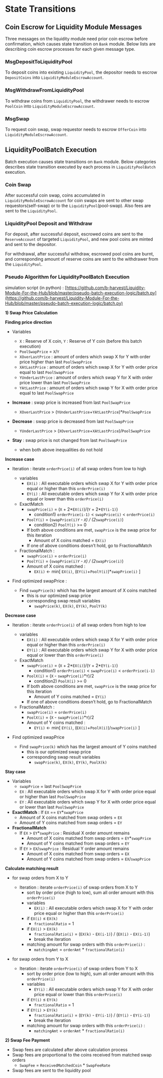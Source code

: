 <!--
order: 3
-->

# State Transitions

## Coin Escrow for Liquidity Module Messages

Three messages on the liquidity module need prior coin escrow before confirmation, which causes state transition on `Bank` module. Below lists are describing coin escrow processes for each given message type.

### MsgDepositToLiquidityPool

To deposit coins into existing `LiquidityPool`, the depositor needs to escrow `DepositCoins` into `LiquidityModuleEscrowAccount`.

### MsgWithdrawFromLiquidityPool

To withdraw coins from `LiquidityPool`, the withdrawer needs to escrow `PoolCoin` into `LiquidityModuleEscrowAccount`.

### MsgSwap

To request coin swap, swap requestor needs to escrow `OfferCoin` into `LiquidityModuleEscrowAccount`.

## LiquidityPoolBatch Execution

Batch execution causes state transitions on `Bank` module. Below categories describes state transition executed by each process in `LiquidityPoolBatch` execution.

### Coin Swap

After successful coin swap, coins accumulated in `LiquidityModuleEscrowAccount` for coin swaps are sent to other swap requestors(self-swap) or to the `LiquidityPool`(pool-swap). Also fees are sent to the `LiquidityPool`.

### LiquidityPool Deposit and Withdraw

For deposit, after successful deposit, escrowed coins are sent to the `ReserveAccount` of targeted `LiquidityPool`, and new pool coins are minted and sent to the depositor.

For withdrawal, after successful withdraw, escrowed pool coins are burnt, and corresponding amount of reserve coins are sent to the withdrawer from the `LiquidityPool`.

### **Pseudo Algorithm for LiquidityPoolBatch Execution**

simulation script (in python) : [https://github.com/b-harvest/Liquidity-Module-For-the-Hub/blob/master/pseudo-batch-execution-logic/batch.py](https://github.com/b-harvest/Liquidity-Module-For-the-Hub/blob/master/pseudo-batch-execution-logic/batch.py)

**1) Swap Price Calculation**

**Finding price direction**

- Variables
    - `X` : Reserve of X coin, `Y` : Reserve of Y coin (before this batch execution)
    - `PoolSwapPrice` = `X`/`Y`
    - `XOverLastPrice` : amount of orders which swap X for Y with order price higher than last `PoolSwapPrice`
    - `XAtLastPrice` : amount of orders which swap X for Y with order price equal to last `PoolSwapPrice`
    - `YUnderLastPrice` : amount of orders which swap Y for X with order price lower than last `PoolSwapPrice`
    - `YAtLastPrice` : amount of orders which swap Y for X with order price equal to last `PoolSwapPrice`

- **Increase** : swap price is increased from last `PoolSwapPrice`
    - `XOverLastPrice` > (`YUnderLastPrice`+`YAtLastPrice`)*`PoolSwapPrice`

- **Decrease** : swap price is decreased from last `PoolSwapPrice`
    - `YUnderLastPrice` > (`XOverLastPrice`+`XAtLastPrice`)/`PoolSwapPrice`

- **Stay** : swap price is not changed from last `PoolSwapPrice`
    - when both above inequalities do not hold

**Increase case**

- Iteration : iterate `orderPrice(i)` of all swap orders from low to high
    - variables
        - `EX(i)` : All executable orders which swap X for Y with order price equal or higher than this `orderPrice(i)`
        - `EY(i)` : All executable orders which swap Y for X with order price equal or lower than this `orderPrice(i)`
    - ExactMatch
        - `swapPrice(i)` = (`X` + 2*`EX(i)`)/(`Y` + 2*`EY(i-1)`)
            - condition1) `orderPrice(i-1)` < `swapPrice(i)` < `orderPrice(i)`
        - `PoolY(i)` = (`swapPrice(i)`*`Y` - `X`) / (2*`swapPrice(i)`)
            - condition2) `PoolY(i)` >= 0
        - If both above conditions are met, `swapPrice` is the swap price for this iteration
            - Amount of X coins matched = `EX(i)`
        - If one of above conditions doesn’t hold, go to FractionalMatch
    - FractionalMatch :
        - `swapPrice(i)` = `orderPrice(i)`
        - `PoolY(i)` = (`swapPrice(i)`*`Y` - `X`) / (2*`swapPrice(i)`)
        - Amount of X coins matched :
            - `EX(i)` ← min[ `EX(i)`, (`EY(i)`+`PoolY(i)`)*`swapPrice(i)` ]

- Find optimized swapPrice :
    - Find `swapPrice(k)` which has the largest amount of X coins matched
        - this is our optimized swap price
        - corresponding swap result variables
            - `swapPrice(k)`, `EX(k)`, `EY(k)`, `PoolY(k)`

**Decrease case**

- Iteration : iterate `orderPrice(i)` of all swap orders from high to low
    - variables
        - `EX(i)` : All executable orders which swap X for Y with order price equal or higher than this `orderPrice(i)`
        - `EY(i)` : All executable orders which swap Y for X with order price equal or lower than this `orderPrice(i)`
    - ExactMatch
        - `swapPrice(i)` = (`X` + 2*`EX(i)`)/(`Y` + 2*`EY(i-1)`)
            - condition1) `orderPrice(i)` < `swapPrice(i)` < `orderPrice(i-1)`
        - `PoolX(i)` = (`X` - `swapPrice(i)`*`Y`)/2
            - condition2) `PoolX(i)` >= 0
        - If both above conditions are met, `swapPrice` is the swap price for this iteration
            - Amount of Y coins matched = `EY(i)`
        - If one of above conditions doesn’t hold, go to FractionalMatch
    - FractionalMatch :
        - `swapPrice(i)` = `orderPrice(i)`
        - `PoolX(i)` = (`X` - `swapPrice(i)`*`Y`)/2
        - Amount of Y coins matched :
            - `EY(i)` ← min[ `EY(i)`, (`EX(i)`+`PoolX(i)`)/`swapPrice(i)` ]

- Find optimized swapPrice
    - Find `swapPrice(k)` which has the largest amount of Y coins matched
        - this is our optimized swap price
        - corresponding swap result variables
            - `swapPrice(k)`, `EX(k)`, `EY(k)`, `PoolX(k)`

**Stay case**

- Variables
    - `swapPrice` = last `PoolSwapPrice`
    - `EX` : All executable orders which swap X for Y with order price equal or higher than last `PoolSwapPrice`
    - `EY` : All executable orders which swap Y for X with order price equal or lower than last `PoolSwapPrice`
- **ExactMatch** : If `EX` == `EY`*`swapPrice`
    - Amount of X coins matched from swap orders = `EX`
    - Amount of Y coins matched from swap orders = `EY`
- **FractionalMatch**
    - If `EX` > `EY`*`swapPrice` : Residual X order amount remains
        - Amount of X coins matched from swap orders = `EY`*`swapPrice`
        - Amount of Y coins matched from swap orders = `EY`
    - If `EY` > `EX`/`swapPrice` : Residual Y order amount remains
        - Amount of X coins matched from swap orders = `EX`
        - Amount of Y coins matched from swap orders = `EX`/`swapPrice`

**Calculate matching result**

- for swap orders from X to Y
    - Iteration : iterate `orderPrice(i)` of swap orders from X to Y
        - sort by order price (high to low), sum all order amount with this `orderPrice(i)`
        - variables
            - `EX(i)` : All executable orders which swap X for Y with order price equal or higher than this `orderPrice(i)`
        - if `EX(i)` ≤ `EX(k)`
            - `fractionalRatio` = 1
        - if `EX(i)` > `EX(k)`
            - `fractionalRatio(i)` = (`EX(k)` - `EX(i-1)`) / (`EX(i)` - `EX(i-1)`)
            - break the iteration
        - matching amount for swap orders with this `orderPrice(i)` :
            - `matchingAmt` = `orderAmt` * `fractionalRatio(i)`

- for swap orders from Y to X
    - Iteration : iterate `orderPrice(i)` of swap orders from Y to X
        - sort by order price (low to high), sum all order amount with this `orderPrice(i)`
        - variables
            - `EY(i)` : All executable orders which swap Y for X with order price equal or lower than this `orderPrice(i)`
        - if `EY(i)` ≤ `EY(k)`
            - `fractionalRatio` = 1
        - if `EY(i)` > `EY(k)`
            - `fractionalRatio(i)` = (`EY(k)` - `EY(i-1)`) / (`EY(i)` - `EY(i-1)`)
            - break the iteration
        - matching amount for swap orders with this `orderPrice(i)` :
            - `matchingAmt` = `orderAmt` * `fractionalRatio(i)`

**2) Swap Fee Payment**

- Swap fees are calculated after above calculation process
- Swap fees are proportional to the coins received from matched swap orders
    - `SwapFee` = `ReceivedMatchedCoin` * `SwapFeeRate`
- Swap fees are sent to the liquidity pool
